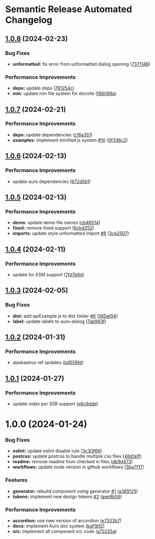 # Semantic Release Automated Changelog

## [1.0.8](https://github.com/AlaskaAirlines/auro-dialog/compare/v1.0.7...v1.0.8) (2024-02-23)


### Bug Fixes

* **unformatted:** fix error from unformatted dialog opening ([7371148](https://github.com/AlaskaAirlines/auro-dialog/commit/73711488f5ca69b78dadc89552af89bac88573c2))


### Performance Improvements

* **deps:** update deps ([791254c](https://github.com/AlaskaAirlines/auro-dialog/commit/791254c25a0061b8669976754115819f3edb9e49))
* **min:** update min file system for docsite ([f86089a](https://github.com/AlaskaAirlines/auro-dialog/commit/f86089a8b02bbb1c1aa416e315f6b9fb9a831369))

## [1.0.7](https://github.com/AlaskaAirlines/auro-dialog/compare/v1.0.6...v1.0.7) (2024-02-21)


### Performance Improvements

* **deps:** update dependencies ([c16a351](https://github.com/AlaskaAirlines/auro-dialog/commit/c16a3511ab43356af8ef35138edc21679b6ab631))
* **examples:** implement minified js system [#10](https://github.com/AlaskaAirlines/auro-dialog/issues/10) ([0f336c2](https://github.com/AlaskaAirlines/auro-dialog/commit/0f336c2e30db48a2227b8394ca8cb12ec8899e5a))

## [1.0.6](https://github.com/AlaskaAirlines/auro-dialog/compare/v1.0.5...v1.0.6) (2024-02-13)


### Performance Improvements

* update auro dependencies ([672d5b1](https://github.com/AlaskaAirlines/auro-dialog/commit/672d5b152b6cbbabb8a6e88c17b2fb4e1e834d1a))

## [1.0.5](https://github.com/AlaskaAirlines/auro-dialog/compare/v1.0.4...v1.0.5) (2024-02-13)


### Performance Improvements

* **demo:** update demo file names ([cb48514](https://github.com/AlaskaAirlines/auro-dialog/commit/cb48514e0893b405d0eba3d46e002e3c814804b6))
* **fixed:** remove fixed support ([6cbd252](https://github.com/AlaskaAirlines/auro-dialog/commit/6cbd252f3a7f51575db4b8b3d2c1a4e2e363cb51))
* **imports:** update style unformatted import [#8](https://github.com/AlaskaAirlines/auro-dialog/issues/8) ([3ce2507](https://github.com/AlaskaAirlines/auro-dialog/commit/3ce2507c17963f719f6180d15d75996cbac58bf2))

## [1.0.4](https://github.com/AlaskaAirlines/auro-dialog/compare/v1.0.3...v1.0.4) (2024-02-11)


### Performance Improvements

* update for ESM support ([7fd7b6d](https://github.com/AlaskaAirlines/auro-dialog/commit/7fd7b6dd95e7311ba956f83ce3a181980caf998d))

## [1.0.3](https://github.com/AlaskaAirlines/auro-dialog/compare/v1.0.2...v1.0.3) (2024-02-05)


### Bug Fixes

* **dist:** add apiExample js to dist folder [#6](https://github.com/AlaskaAirlines/auro-dialog/issues/6) ([565af94](https://github.com/AlaskaAirlines/auro-dialog/commit/565af94c93c89a1d63662d1d2f65eef4f304686a))
* **label:** update labels to auro-dialog ([7ab983f](https://github.com/AlaskaAirlines/auro-dialog/commit/7ab983fb11fa93ba5b8eb501fe3320caec610576))

## [1.0.2](https://github.com/AlaskaAirlines/auro-dialog/compare/v1.0.1...v1.0.2) (2024-01-31)


### Performance Improvements

* alaskaairux ref updates ([bd558fd](https://github.com/AlaskaAirlines/auro-dialog/commit/bd558fd138684c0e3401e1c4290bfa368f905743))

## [1.0.1](https://github.com/AlaskaAirlines/auro-dialog/compare/v1.0.0...v1.0.1) (2024-01-27)


### Performance Improvements

* update index per SSR support ([e6c9dde](https://github.com/AlaskaAirlines/auro-dialog/commit/e6c9dde8eee2b9e1d2989f4d7782a1cc113f4cd5))

# 1.0.0 (2024-01-24)


### Bug Fixes

* **eslint:** update eslint disable rule ([3c30f66](https://github.com/AlaskaAirlines/auro-dialog/commit/3c30f66238e4f83719e42e63fb93bc0161c5b22a))
* **postcss:** update postcss to handle multiple css files ([46d1a1f](https://github.com/AlaskaAirlines/auro-dialog/commit/46d1a1fcf3ae899ba4f4204e219c7e82dac195ae))
* **readme:** remove readme from checked in files ([db9d473](https://github.com/AlaskaAirlines/auro-dialog/commit/db9d4730fae82e15788713dacf25923d8efbe604))
* **workflows:** update node version in github workflows ([3be7f17](https://github.com/AlaskaAirlines/auro-dialog/commit/3be7f17ded2945a1b0501c7ad58133efc8974b98))


### Features

* **generator:** rebuild component using generator [#1](https://github.com/AlaskaAirlines/auro-dialog/issues/1) ([a385f25](https://github.com/AlaskaAirlines/auro-dialog/commit/a385f25cc900e055aa208bb32073220839997454))
* **tokens:** implement new design tokens [#2](https://github.com/AlaskaAirlines/auro-dialog/issues/2) ([aee9b59](https://github.com/AlaskaAirlines/auro-dialog/commit/aee9b592932e6bb4522d03e8f144ed99999350dc))


### Performance Improvements

* **accordion:** use new version of accordion ([e7333b7](https://github.com/AlaskaAirlines/auro-dialog/commit/e7333b744964e972cb7cf1cdc8c0cf48de9ed57b))
* **docs:** implement Auro doc system ([baf1bf2](https://github.com/AlaskaAirlines/auro-dialog/commit/baf1bf26b1a2e2f226cce1c3463eb8fd6bef2725))
* **src:** implement all component src code ([a75225a](https://github.com/AlaskaAirlines/auro-dialog/commit/a75225ad71bacbf12eb9c7ca549d0b7940611168))
